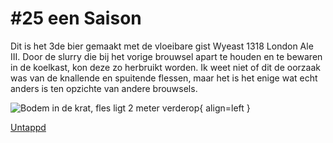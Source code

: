 # #25 een Saison

Dit is het 3de bier gemaakt met de vloeibare gist Wyeast 1318 London Ale III. Door de slurry die bij het vorige brouwsel apart te houden en te bewaren in de koelkast, kon deze zo herbruikt worden. Ik weet niet of dit de oorzaak was van de knallende en spuitende flessen, maar het is het enige wat echt anders is ten opzichte van andere brouwsels.

![Bodem in de krat, fles ligt 2 meter verderop](/images/fles-zonder-bodem.jpeg){ align=left }


[Untappd](https://untappd.com/b/brouwerij)

